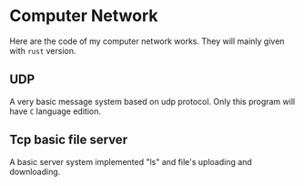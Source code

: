 # Computer Network

Here are the code of my computer network works. They will mainly given with `rust` version.

## UDP
A very basic message system based on udp protocol. Only this program will have `C` language edition.

## Tcp basic file server
A basic server system implemented "ls" and file's uploading and downloading.
